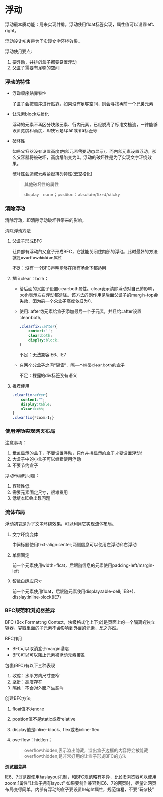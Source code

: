 # 浮动

浮动最本质功能：用来实现并排。浮动使用float标签实现，属性值可以设置left、right。

浮动设计初衷是为了实现文字环绕效果。

浮动使用要点:

1. 要浮动，并排的盒子都要设置浮动
2. 父盒子需要有足够的空间

### 浮动的特性

* 浮动顺序贴靠特性

  子盒子会按顺序进行贴靠，如果没有足够空间，则会寻找再前一个兄弟元素

* 让元素block块状化

  浮动的元素不再区分块级元素、行内元素，已经脱离了标准文档流，一律能够设置宽度和高度，即使它是span或者a标签等
  
* 破坏性

  如果父容器没有设置高度(内部元素需要动态显示)，而内部元素设置浮动，那么父容器将被破坏，高度塌陷变为0。浮动的破坏性是为了实现文字环绕效果。

  破坏性会造成元素紧密排列特性(去空格化)
  
  > 其他破坏性的属性
  >
  > display：none；position：absolute/fixed/sticky

### 清除浮动

清除浮动，即清除浮动破坏性带来的影响。

清除浮动方法

1. 父盒子形成BFC

    让内部有浮动的父盒子形成BFC，它就能关闭住内部的浮动。此时最好的方法就是overflow:hidden属性

    不足：没有一个BFC声明能够在所有场合下都适用

2. 插入clear：both；

    * 给后面的父盒子设置clear:both属性。clear表示清除浮动对自己的影响，both表示左右浮动都清除。该方法的副作用是后面父盒子的margin-top会失效，因为前一个父盒子高度依旧为0。

    * 使用::after伪元素给盒子添加最后一个子元素，并且给::after设置clear:both。

        ```css
        .clearfix::after{
            content:'';
            clear:both;
            display:block;
        }
        ```

        不足：无法兼容IE6、IE7
    
    * 在两个父盒子之间“隔墙”，隔一个携带clear:both的盒子
    
        不足：裸露的div标签没有语义
    
3.  推荐使用

    ```css
    .clearfix:after{
        content:"";
        display:table;
        clear:both;
    }
    .clearfix{*zoom:1;}
    ```

### 使用浮动实现网页布局

注意事项：

1. 垂直显示的盒子，不要设置浮动，只有并排显示的盒子才要设置浮动!
2. 大盒子中的小盒子可以继续使用浮动
3. 不要节约盒子

浮动布局的问题：

1. 容错性低
2. 需要元素固定尺寸，很难重用
3. 低版本IE会出现问题

### 流体布局

浮动初衷是为了文字环绕效果，可以利用它实现流体布局。

1. 文字环绕变体

   中间标题使用text-align:center;两侧信息可以使用左浮动和右浮动

2. 单侧固定

   前一个元素使用width+float，后跟随信息的元素使用padding-left/margin-left

3. 智能自适应尺寸

   前一个元素使用float，后跟随元素使用display:table-cell;(IE8+)、display:inline-block(IE7)

### BFC规范和浏览器差异

BFC (Box Formatting Context，块级格式化上下文)是页面上的一个隔离的独立容器，容器里面的子元素不会影响到外面的元素，反之亦然。

BFC作用

* BFC可以取消盒子margin塌陷
* BFC可以可以阻止元素被浮动元素覆盖

包裹(BFC)有以下三种表现

1. 收缩：水平方向尺寸变窄
2. 坚挺：高度存在
3. 隔绝：不会对外面产生影响

创建BFC方法

1. float值不为none

2. position值不是static或者relative

3. display值是inline-block、flex或者inline-flex

4. overflow：hidden；

   > overflow:hidden;表示溢出隐藏，溢出盒子边框的内容将会被隐藏
   > overflow:hidden;是非常好用的让盒子形成BFC的方法

**浏览器差异**

IE6、7浏览器使用haslayout机制，和BFC规范略有差异，比如IE浏览器可以使用zoom:1属性“让盒子拥有layout"
如果要制作兼容到lE6、7的网页时，尽量让网页布局变得简单，内部有浮动的盒子要设置height属性，规范编程，不要“玩杂技”